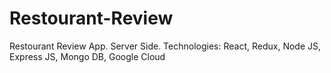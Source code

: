# Restourant-Review

Restourant Review App.
Server Side.
Technologies: React, Redux, Node JS, Express JS, Mongo DB, Google Cloud
